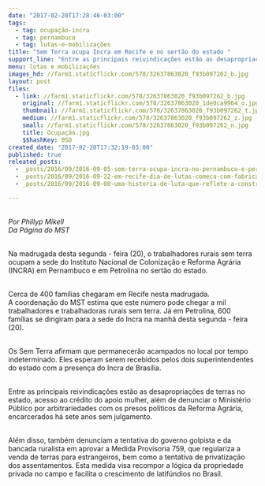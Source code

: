 ```yaml
---
date: "2017-02-20T17:28:46-03:00"
tags:
  - tag: ocupação-incra
  - tag: pernambuco
  - tag: lutas-e-mobilizações
title: "Sem Terra ocupa Incra em Recife e no sertão do estado "
support_line: "Entre as principais reivindicações estão as desapropriações de terras no estado, além de denunciar o Ministério Público por arbitrariedades com os presos políticos da Reforma Agrária, encarcerados há sete anos"
menu: lutas e mobilizações
images_hd: //farm1.staticflickr.com/578/32637863020_f93b097262_b.jpg
layout: post
files:
  - link: //farm1.staticflickr.com/578/32637863020_f93b097262_b.jpg
    original: //farm1.staticflickr.com/578/32637863020_1de0ca9904_o.jpg
    thumbnail: //farm1.staticflickr.com/578/32637863020_f93b097262_t.jpg
    medium: //farm1.staticflickr.com/578/32637863020_f93b097262_z.jpg
    small: //farm1.staticflickr.com/578/32637863020_f93b097262_n.jpg
    title: Ocupação.jpg
    $$hashKey: 0SD
created_date: "2017-02-20T17:32:19-03:00"
published: true
releated_posts:
  - _posts/2016/09/2016-09-05-sem-terra-ocupa-incra-no-pernambuco-e-permanecem-mobilizados.md
  - _posts/2016/09/2016-09-22-em-recife-dia-de-lutas-comeca-com-fabrica-fechada.md
  - _posts/2016/09/2016-09-08-uma-historia-de-luta-que-reflete-a-construcao-do-mst-na-bahia.md

---
```

<p><br />
<em>Por Phillyp Mikell<br />
Da P&aacute;gina do MST&nbsp;</em></p>

<p><br />
Na madrugada desta segunda - feira (20), o trabalhadores rurais sem terra ocupam a sede do Instituto Nacional de Coloniza&ccedil;&atilde;o e Reforma Agr&aacute;ria (INCRA) em Pernambuco e em Petrolina no sert&atilde;o do estado.</p>

<p><br />
Cerca de 400 fam&iacute;lias chegaram em Recife nesta madrugada. A&nbsp;coordena&ccedil;&atilde;o do MST estima que este n&uacute;mero pode chegar a mil trabalhadores e trabalhadoras rurais sem terra. J&aacute; em Petrolina, 600 fam&iacute;lias se dirigiram para a sede do Incra na manh&atilde; desta segunda - feira (20).</p>

<p><br />
Os Sem Terra afirmam que permanecer&atilde;o acampados no local por tempo indeterminado. Eles esperam serem recebidos pelos dois superintendentes do estado com a presen&ccedil;a do Incra de Bras&iacute;lia.</p>

<p><br />
Entre as principais reivindica&ccedil;&otilde;es est&atilde;o as desapropria&ccedil;&otilde;es de terras no estado, acesso ao cr&eacute;dito do apoio mulher, al&eacute;m de denunciar o Minist&eacute;rio P&uacute;blico por arbitrariedades com os presos pol&iacute;ticos da Reforma Agr&aacute;ria, encarcerados h&aacute; sete anos sem julgamento.&nbsp;</p>

<p><br />
Al&eacute;m disso, tamb&eacute;m denunciam a tentativa do governo golpista e da bancada ruralista em aprovar a Medida Provisoria 759, que regulariza a venda de terras para estrangeiros, bem como a tentativa de privatiza&ccedil;&atilde;o dos assentamentos. Esta medida visa recompor a l&oacute;gica da propriedade privada no campo e facilita o crescimento de latif&uacute;ndios no Brasil.</p>

